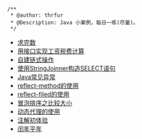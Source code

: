 ```
/**
 * @author: thrfur
 * @Description: Java 小案例，每日一练(尽量)。
 */
```
- [求完数](src/com/javaCase/perfectNumber.java)
- [用接口实现工资税费计算](src/com/javaCase/incomeTax.java)
- [自建链式操作](src/com/javaCase/chainOperation.java)
- [使用StringJoinner构造SELECT语句](src/com/javaCase/StringJoinnerSELECT.java)
- [Java常见异常](src/com/javaCase/ExceptionExample.md)
- [reflect-method的使用](src/com/javaCase/reflectMethod.java)
- [reflect-filed的使用](src/com/javaCase/reflectField/reflectFiled.java)
- [冒泡排序之比较大小](src/com/javaCase/compareSize.java)
- [动态代理的使用](src/com/javaCase/InvocationHandler/proxyCase_1.java)
- [注解初体验](src/com/javaCase/Annotation/annotationRangeCheck.java)
- [闰年平年](src/com/javaCase/leapYear.java)